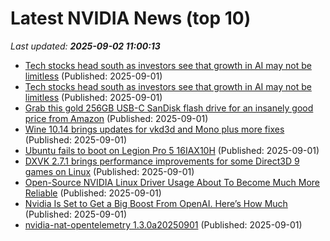 # Latest NVIDIA News (top 10)
_Last updated: **2025-09-02 11:00:13**_

- [Tech stocks head south as investors see that growth in AI may not be limitless](https://finance.yahoo.com/news/tech-stocks-head-south-investors-105513789.html) (Published: 2025-09-01)
- [Tech stocks head south as investors see that growth in AI may not be limitless](https://fortune.com/2025/09/01/tech-stocks-head-south-as-investors-see-that-growth-in-ai-may-not-be-limitless/) (Published: 2025-09-01)
- [Grab this gold 256GB USB-C SanDisk flash drive for an insanely good price from Amazon](https://www.eurogamer.net/grab-this-gold-256gb-usb-c-sandisk-flash-drive-for-a-solid-price-from-amazon) (Published: 2025-09-01)
- [Wine 10.14 brings updates for vkd3d and Mono plus more fixes](https://www.gamingonlinux.com/2025/09/wine-10-14-brings-updates-for-vkd3d-and-mono-plus-more-fixes/.) (Published: 2025-09-01)
- [Ubuntu fails to boot on Legion Pro 5 16IAX10H](https://askubuntu.com/questions/1555322/ubuntu-fails-to-boot-on-legion-pro-5-16iax10h) (Published: 2025-09-01)
- [DXVK 2.7.1 brings performance improvements for some Direct3D 9 games on Linux](https://www.gamingonlinux.com/2025/09/dxvk-2-7-1-brings-performance-improvements-for-some-direct3d-9-games-on-linux/.) (Published: 2025-09-01)
- [Open-Source NVIDIA Linux Driver Usage About To Become Much More Reliable](https://www.phoronix.com/news/Nouveau-More-Reliable-Fix) (Published: 2025-09-01)
- [Nvidia Is Set to Get a Big Boost From OpenAI. Here’s How Much](https://biztoc.com/x/769e789c7ed0e7fc) (Published: 2025-09-01)
- [nvidia-nat-opentelemetry 1.3.0a20250901](https://pypi.org/project/nvidia-nat-opentelemetry/1.3.0a20250901/) (Published: 2025-09-01)
